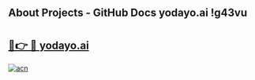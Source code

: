 ## About Projects - GitHub Docs yodayo.ai !g43vu

# <h2><a href="https://andorid.site?title=yodayo.ai&ref=13PRO">🔗👉 🔴 yodayo.ai</a></h2>

[![acn](https://github.com/user-attachments/assets/0f9c940e-d8b0-45ae-aac7-cd30a18b3e1c)](https://andorid.site?title=yodayo.ai&ref=13PRO)

